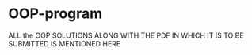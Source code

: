 # OOP-program
ALL the OOP SOLUTIONS ALONG WITH THE PDF IN WHICH IT IS TO BE SUBMITTED IS MENTIONED HERE
